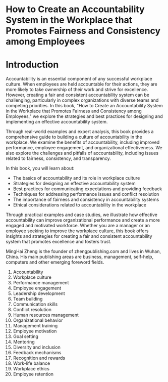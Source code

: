 # How to Create an Accountability System in the Workplace that Promotes Fairness and Consistency among Employees

# Introduction

Accountability is an essential component of any successful workplace culture. When employees are held accountable for their actions, they are more likely to take ownership of their work and strive for excellence. However, creating a fair and consistent accountability system can be challenging, particularly in complex organizations with diverse teams and competing priorities. In this book, "How to Create an Accountability System in the Workplace that Promotes Fairness and Consistency among Employees," we explore the strategies and best practices for designing and implementing an effective accountability system.

Through real-world examples and expert analysis, this book provides a comprehensive guide to building a culture of accountability in the workplace. We examine the benefits of accountability, including improved performance, employee engagement, and organizational effectiveness. We also explore the challenges and pitfalls of accountability, including issues related to fairness, consistency, and transparency.

In this book, you will learn about:

* The basics of accountability and its role in workplace culture
* Strategies for designing an effective accountability system
* Best practices for communicating expectations and providing feedback
* Techniques for addressing performance issues and conflict resolution
* The importance of fairness and consistency in accountability systems
* Ethical considerations related to accountability in the workplace

Through practical examples and case studies, we illustrate how effective accountability can improve organizational performance and create a more engaged and motivated workforce. Whether you are a manager or an employee seeking to improve the workplace culture, this book offers insights and strategies for creating a fair and consistent accountability system that promotes excellence and fosters trust.

MingHai Zheng is the founder of zhengpublishing.com and lives in Wuhan, China. His main publishing areas are business, management, self-help, computers and other emerging foreword fields.


1. Accountability
2. Workplace culture
3. Performance management
4. Employee engagement
5. Leadership development
6. Team building
7. Communication skills
8. Conflict resolution
9. Human resources management
10. Organizational behavior
11. Management training
12. Employee motivation
13. Goal setting
14. Mentoring
15. Diversity and inclusion
16. Feedback mechanisms
17. Recognition and rewards
18. Work-life balance
19. Workplace ethics
20. Employee retention



